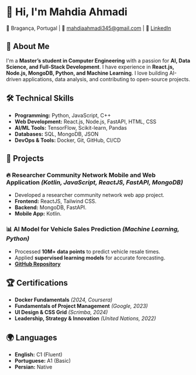 # 👋 Hi, I'm Mahdia Ahmadi

📍 Bragança, Portugal | 📧 [mahdiaahmadi345@gmail.com](mailto:mahdiaahmadi345@gmail.com) | 🔗 [LinkedIn](https://www.linkedin.com/in/mahdiaahmadi)

## 🚀 About Me

I'm a **Master’s student in Computer Engineering** with a passion for **AI, 
Data Science, and Full-Stack Development**. I have experience in **React.js, 
Node.js, MongoDB, Python, and Machine Learning**. I love building AI-driven 
applications, data analysis, and contributing to open-source projects.

## 🛠 Technical Skills

- **Programming:** Python, JavaScript, C++
- **Web Development:** React.js, Node.js, FastAPI, HTML, CSS
- **AI/ML Tools:** TensorFlow, Scikit-learn, Pandas
- **Databases:** SQL, MongoDB, JSON
- **DevOps & Tools:** Docker, Git, GitHub, CI/CD

## 📂 Projects

### 🔥 Researcher Community Network Mobile and Web Application *(Kotlin, JavaScript, ReactJS, FastAPI, MongoDB)*

- Developed a researcher community network web app project.
- **Frontend:** ReactJS, Tailwind CSS.
- **Backend:** MongoDB, FastAPI.
- **Mobile App:** Kotlin.

### 📊 AI Model for Vehicle Sales Prediction *(Machine Learning, Python)*

- Processed **10M+ data points** to predict vehicle resale times.
- Applied **supervised learning models** for accurate forecasting.
- **[GitHub Repository](https://github.com/your-repo-link)**

## 🏆 Certifications

- **Docker Fundamentals** *(2024, Coursera)*
- **Fundamentals of Project Management** *(Google, 2023)*
- **UI Design & CSS Grid** *(Scrimba, 2024)*
- **Leadership, Strategy & Innovation** *(United Nations, 2022)*

## 🌍 Languages

- **English:** C1 (Fluent)
- **Portuguese:** A1 (Basic)
- **Persian:** Native

